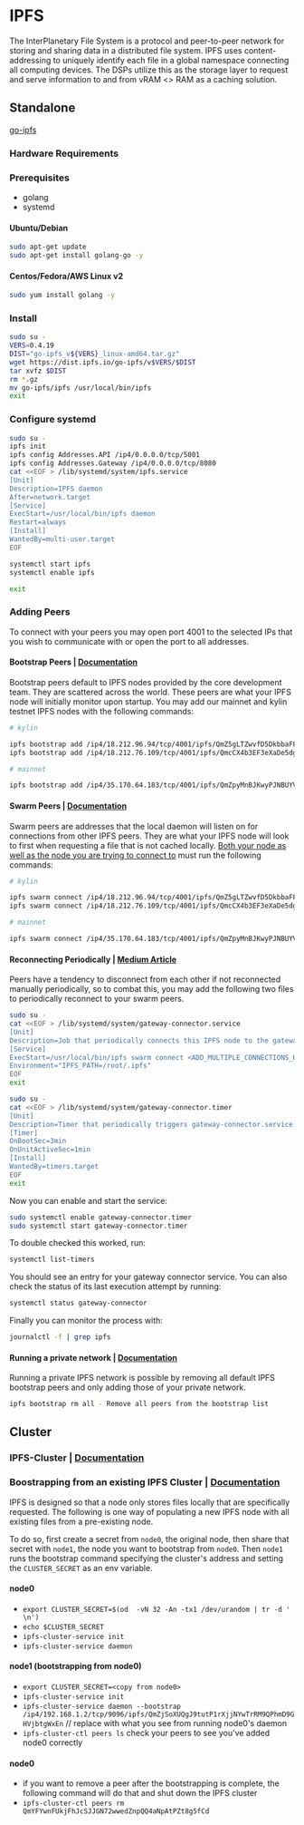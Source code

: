 IPFS
====

The InterPlanetary File System is a protocol and peer-to-peer network for storing and sharing data in a distributed file system. IPFS uses content-addressing to uniquely identify each file in a global namespace connecting all computing devices.  The DSPs utilize this as the storage layer to request and serve information to and from vRAM <> RAM as a caching solution.

## Standalone

[go-ipfs](https://dist.ipfs.io/#go-ipfs)
### Hardware Requirements

### Prerequisites 

- golang
- systemd

#### Ubuntu/Debian
```bash
sudo apt-get update
sudo apt-get install golang-go -y
```

#### Centos/Fedora/AWS Linux v2
```bash
sudo yum install golang -y
```

### Install 
```bash
sudo su -
VERS=0.4.19
DIST="go-ipfs_v${VERS}_linux-amd64.tar.gz"
wget https://dist.ipfs.io/go-ipfs/v$VERS/$DIST
tar xvfz $DIST
rm *.gz
mv go-ipfs/ipfs /usr/local/bin/ipfs
exit
```

### Configure systemd
```bash
sudo su -
ipfs init
ipfs config Addresses.API /ip4/0.0.0.0/tcp/5001
ipfs config Addresses.Gateway /ip4/0.0.0.0/tcp/8080
cat <<EOF > /lib/systemd/system/ipfs.service
[Unit]
Description=IPFS daemon
After=network.target
[Service]
ExecStart=/usr/local/bin/ipfs daemon
Restart=always
[Install]
WantedBy=multi-user.target
EOF

systemctl start ipfs
systemctl enable ipfs

exit
```

### Adding Peers

To connect with your peers you may open port 4001 to the selected IPs that you wish to communicate with or open the port to all addresses.

#### Bootstrap Peers | [Documentation](https://docs.ipfs.io/guides/examples/bootstrap/)

Bootstrap peers default to IPFS nodes provided by the core development team.  They are scattered across the world.  These peers are what your IPFS node will initially monitor upon startup.  You may add our mainnet and kylin testnet IPFS nodes with the following commands:

```sh
# kylin

ipfs bootstrap add /ip4/18.212.96.94/tcp/4001/ipfs/QmZ5gLTZwvfD5DkbbaFFX4YJCi7f4C5oQAgq8qpjL8S1ur
ipfs bootstrap add /ip4/18.212.76.109/tcp/4001/ipfs/QmcCX4b3EF3eXaDe5dgxTL9mXbyci4FwcJAjWqpub5vCXM

# mainnet

ipfs bootstrap add /ip4/35.170.64.183/tcp/4001/ipfs/QmZpyMnBJKwyPJNBUYVuCZEJuKQBEwM6qVHsSp179B3yao
```

#### Swarm Peers | [Documentation](https://docs.ipfs.io/reference/api/cli/#ipfs-swarm-connect)

Swarm peers are addresses that the local daemon will listen on for connections from other IPFS peers. They are what your IPFS node will look to first when requesting a file that is not cached locally.  [Both your node as well as the node you are trying to connect to](https://github.com/ipfs/go-ipfs/issues/6271) must run the following commands:

```sh
# kylin

ipfs swarm connect /ip4/18.212.96.94/tcp/4001/ipfs/QmZ5gLTZwvfD5DkbbaFFX4YJCi7f4C5oQAgq8qpjL8S1ur
ipfs swarm connect /ip4/18.212.76.109/tcp/4001/ipfs/QmcCX4b3EF3eXaDe5dgxTL9mXbyci4FwcJAjWqpub5vCXM

# mainnet

ipfs swarm connect /ip4/35.170.64.183/tcp/4001/ipfs/QmZpyMnBJKwyPJNBUYVuCZEJuKQBEwM6qVHsSp179B3yao
```

#### Reconnecting Periodically | [Medium Article](https://medium.com/pinata/how-to-keep-your-ipfs-nodes-connected-and-ensure-fast-content-discovery-7d92fb23da46)

Peers have a tendency to disconnect from each other if not reconnected manually periodically, so to combat this, you may add the following two files to periodically reconnect to your swarm peers.

```bash
sudo su -
cat <<EOF > /lib/systemd/system/gateway-connector.service
[Unit]
Description=Job that periodically connects this IPFS node to the gateway node
[Service]
ExecStart=/usr/local/bin/ipfs swarm connect <ADD_MULTIPLE_CONNECTIONS_HERE_SPACE_SEPARATED> # /ip4/18.212.96.94/tcp/4001/ipfs/QmZ5gLTZwvfD5DkbbaFFX4YJCi7f4C5oQAgq8qpjL8S1ur /ip4/18.212.76.109/tcp/4001/ipfs/QmcCX4b3EF3eXaDe5dgxTL9mXbyci4FwcJAjWqpub5vCXM /ip4/35.170.64.183/tcp/4001/ipfs/QmZpyMnBJKwyPJNBUYVuCZEJuKQBEwM6qVHsSp179B3yao
Environment="IPFS_PATH=/root/.ipfs"
EOF
exit
```

```bash
sudo su -
cat <<EOF > /lib/systemd/system/gateway-connector.timer
[Unit]
Description=Timer that periodically triggers gateway-connector.service
[Timer]
OnBootSec=3min
OnUnitActiveSec=1min
[Install]
WantedBy=timers.target
EOF
exit
```

Now you can enable and start the service:

```bash
sudo systemctl enable gateway-connector.timer
sudo systemctl start gateway-connector.timer
```

To double checked this worked, run:

```bash
systemctl list-timers
```

You should see an entry for your gateway connector service. You can also check the status of its last execution attempt by running:

```bash
systemctl status gateway-connector
```

Finally you can monitor the process with:

```bash
journalctl -f | grep ipfs
```

#### Running a private network | [Documentation](https://docs.ipfs.io/reference/api/cli/#ipfs-bootstrap-rm-all)

Running a private IPFS network is possible by removing all default IPFS bootstrap peers and only adding those of your private network.

```sh
ipfs bootstrap rm all - Remove all peers from the bootstrap list
```

## Cluster

### IPFS-Cluster | [Documentation](https://cluster.ipfs.io/documentation/)

### Boostrapping from an existing IPFS Cluster | [Documentation](https://cluster.ipfs.io/documentation/quickstart/#quickstart-starting-enlarging-and-shrinking-a-cluster)

IPFS is designed so that a node only stores files locally that are specifically requested.  The following is one way of populating a new IPFS node with all existing files from a pre-existing node.

To do so, first create a secret from `node0`, the original node, then share that secret with `node1`, the node you want to bootstrap from `node0`.  Then `node1` runs the bootstrap command specifying the cluster's address and setting the `CLUSTER_SECRET` as an env variable.

#### node0

* `export CLUSTER_SECRET=$(od  -vN 32 -An -tx1 /dev/urandom | tr -d ' \n')`
* `echo $CLUSTER_SECRET`
* `ipfs-cluster-service init`
* `ipfs-cluster-service daemon`

#### node1 (bootstrapping from node0)

* `export CLUSTER_SECRET=<copy from node0>`
* `ipfs-cluster-service init`
* `ipfs-cluster-service daemon --bootstrap /ip4/192.168.1.2/tcp/9096/ipfs/QmZjSoXUQgJ9tutP1rXjjNYwTrRM9QPhmD9GHVjbtgWxEn` // replace with what you see from running node0's daemon
* `ipfs-cluster-ctl peers ls` check your peers to see you've added node0 correctly

#### node0
* if you want to remove a peer after the bootstrapping is complete, the following command will do that and shut down the IPFS cluster
* `ipfs-cluster-ctl peers rm QmYFYwnFUkjFhJcSJJGN72wwedZnpQQ4aNpAtPZt8g5fCd`